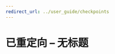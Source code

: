 ```yaml
---
redirect_url: ../user_guide/checkpoints
---
```


# 已重定向 – 无标题




<!--HONumber=May16_HO1-->


